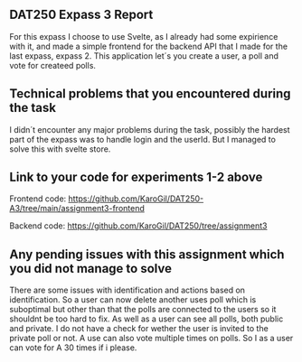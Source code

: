 ## DAT250 Expass 3 Report
For this expass I choose to use Svelte, as I already had some expirience with it, and made a simple frontend for the backend API that I made for the last expass, expass 2.
This application let´s you create a user, a poll and vote for createed polls.

## Technical problems that you encountered during the task
I didn´t encounter any major problems during the task, possibly the hardest part of the expass was to handle login and the userId. But I managed to solve this with svelte store. 

## Link to your code for experiments 1-2 above
Frontend code:
https://github.com/KaroGil/DAT250-A3/tree/main/assignment3-frontend

Backend code:
https://github.com/KaroGil/DAT250/tree/assignment3

## Any pending issues with this assignment which you did not manage to solve
There are some issues with identification and actions based on identification. So a user can now delete another uses poll which is suboptimal but other than that the polls are connected to the users so it shouldnt be too hard to fix. As well as a user can see all polls, both public and private. I do not have a check for wether the user is invited to the private poll or not. A use can also vote multiple times on polls. So I as a user can vote for A 30 times if i please. 
